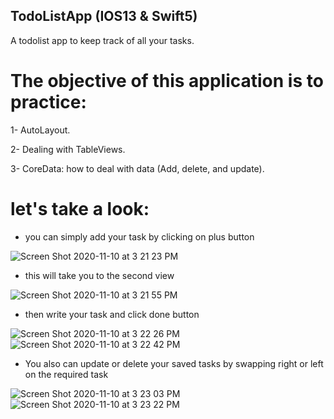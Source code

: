 ## TodoListApp (IOS13 & Swift5)
A todolist app to keep track of all your tasks.


# The objective of this application is to practice: 
1- AutoLayout.

2- Dealing with TableViews.

3- CoreData: how to deal with data (Add, delete, and update).


# let's take a look:

* you can simply add your task by clicking on plus button 

![Screen Shot 2020-11-10 at 3 21 23 PM](https://user-images.githubusercontent.com/39662661/98679478-c6929c00-2368-11eb-8f9d-208b4a95222a.png)

* this will take you to the second view 

![Screen Shot 2020-11-10 at 3 21 55 PM](https://user-images.githubusercontent.com/39662661/98679594-ec1fa580-2368-11eb-9472-4de211715192.png)

* then write your task and click done button 

![Screen Shot 2020-11-10 at 3 22 26 PM](https://user-images.githubusercontent.com/39662661/98679692-107b8200-2369-11eb-9a33-2b6ae43cee6b.png)
![Screen Shot 2020-11-10 at 3 22 42 PM](https://user-images.githubusercontent.com/39662661/98679741-1ffacb00-2369-11eb-9187-041ca7a66ed1.png)

* You also can update or delete your saved tasks by swapping right or left on the required task

![Screen Shot 2020-11-10 at 3 23 03 PM](https://user-images.githubusercontent.com/39662661/98679850-44ef3e00-2369-11eb-94ad-b04141ebccd6.png)
![Screen Shot 2020-11-10 at 3 23 22 PM](https://user-images.githubusercontent.com/39662661/98679882-4e78a600-2369-11eb-9393-5b8430e6842c.png)

